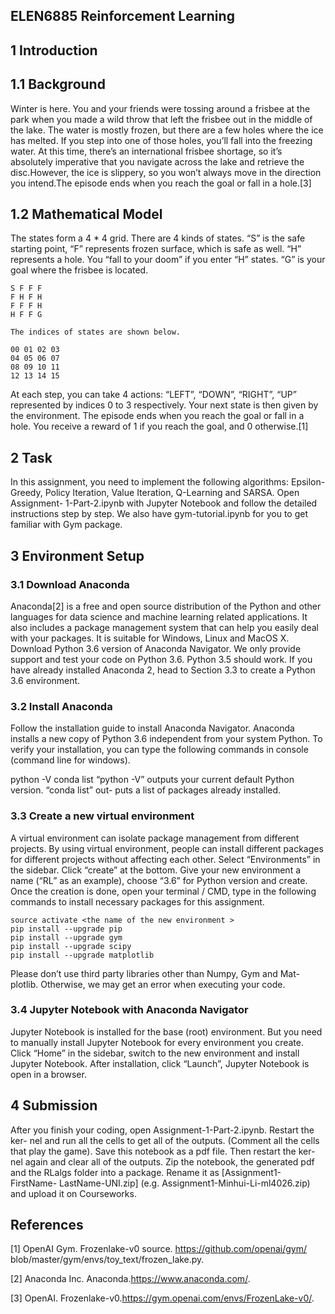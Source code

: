 ## ELEN6885 Reinforcement Learning

## 1 Introduction

## 1.1 Background

Winter is here. You and your friends were tossing around a frisbee at the park
when you made a wild throw that left the frisbee out in the middle of the lake.
The water is mostly frozen, but there are a few holes where the ice has melted. If
you step into one of those holes, you’ll fall into the freezing water. At this time,
there’s an international frisbee shortage, so it’s absolutely imperative that you
navigate across the lake and retrieve the disc.However, the ice is slippery,
so you won’t always move in the direction you intend.The episode ends
when you reach the goal or fall in a hole.[3]

## 1.2 Mathematical Model

The states form a 4 * 4 grid. There are 4 kinds of states. “S” is the safe starting
point, “F” represents frozen surface, which is safe as well. “H” represents a hole.
You “fall to your doom” if you enter “H” states. “G” is your goal where the
frisbee is located.

```
S F F F
F H F H
F F F H
H F F G
```
```
The indices of states are shown below.
```
```
00 01 02 03
04 05 06 07
08 09 10 11
12 13 14 15
```
At each step, you can take 4 actions: “LEFT”, “DOWN”, “RIGHT”, “UP”
represented by indices 0 to 3 respectively. Your next state is then given by the
environment. The episode ends when you reach the goal or fall in a hole. You
receive a reward of 1 if you reach the goal, and 0 otherwise.[1]


## 2 Task

In this assignment, you need to implement the following algorithms: Epsilon-
Greedy, Policy Iteration, Value Iteration, Q-Learning and SARSA. Open Assignment-
1-Part-2.ipynb with Jupyter Notebook and follow the detailed instructions step
by step. We also have gym-tutorial.ipynb for you to get familiar with Gym
package.

## 3 Environment Setup

### 3.1 Download Anaconda

Anaconda[2] is a free and open source distribution of the Python and other
languages for data science and machine learning related applications. It also
includes a package management system that can help you easily deal with your
packages. It is suitable for Windows, Linux and MacOS X. Download Python
3.6 version of Anaconda Navigator. We only provide support and test your code
on Python 3.6. Python 3.5 should work. If you have already installed Anaconda
2, head to Section 3.3 to create a Python 3.6 environment.

### 3.2 Install Anaconda

Follow the installation guide to install Anaconda Navigator.
Anaconda installs a new copy of Python 3.6 independent from your system
Python. To verify your installation, you can type the following commands in
console (command line for windows).

python -V
conda list
“python -V” outputs your current default Python version. “conda list” out-
puts a list of packages already installed.

### 3.3 Create a new virtual environment

A virtual environment can isolate package management from different projects.
By using virtual environment, people can install different packages for different
projects without affecting each other.
Select “Environments” in the sidebar. Click “create” at the bottom. Give
your new environment a name (“RL” as an example), choose “3.6” for Python
version and create. Once the creation is done, open your terminal / CMD, type
in the following commands to install necessary packages for this assignment.

```
source activate <the name of the new environment >
pip install --upgrade pip
pip install --upgrade gym
pip install --upgrade scipy
pip install --upgrade matplotlib
```

Please don’t use third party libraries other than Numpy, Gym and Mat-
plotlib. Otherwise, we may get an error when executing your code.

### 3.4 Jupyter Notebook with Anaconda Navigator

Jupyter Notebook is installed for the base (root) environment. But you need to
manually install Jupyter Notebook for every environment you create. Click
“Home” in the sidebar, switch to the new environment and install Jupyter
Notebook.
After installation, click “Launch”, Jupyter Notebook is open in a browser.

## 4 Submission

After you finish your coding, open Assignment-1-Part-2.ipynb. Restart the ker-
nel and run all the cells to get all of the outputs. (Comment all the cells
that play the game). Save this notebook as a pdf file. Then restart the ker-
nel again and clear all of the outputs. Zip the notebook, the generated pdf
and the RLalgs folder into a package. Rename it as [Assignment1-FirstName-
LastName-UNI.zip] (e.g. Assignment1-Minhui-Li-ml4026.zip) and upload it on
Courseworks.

## References

[1] OpenAI Gym. Frozenlake-v0 source. https://github.com/openai/gym/
blob/master/gym/envs/toy_text/frozen_lake.py.

[2] Anaconda Inc. Anaconda.https://www.anaconda.com/.

[3] OpenAI. Frozenlake-v0.https://gym.openai.com/envs/FrozenLake-v0/.
